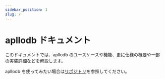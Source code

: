 ```yaml
---
sidebar_position: 1
slug: /
---
```


# apllodb ドキュメント

このドキュメントでは、apllodb のユースケースや機能、更に仕様の概要や一部の実装詳細などを解説します。

apllodb を使ってみたい場合は[リポジトリ](https://github.com/apllodb/apllodb)を参照してください。
